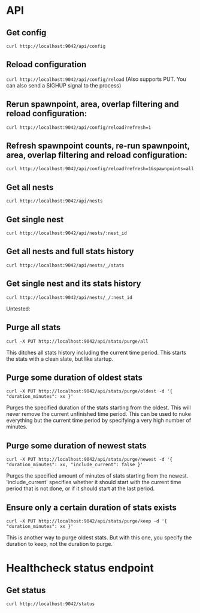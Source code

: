 # API

## Get config
`curl http://localhost:9042/api/config`

## Reload configuration
`curl http://localhost:9042/api/config/reload`
(Also supports PUT. You can also send a SIGHUP signal to the process)

## Rerun spawnpoint, area, overlap filtering and reload configuration:
`curl http://localhost:9042/api/config/reload?refresh=1`

## Refresh spawnpoint counts, re-run spawnpoint, area, overlap filtering and reload configuration:
`curl http://localhost:9042/api/config/reload?refresh=1&spawnpoints=all`

## Get all nests
`curl http://localhost:9042/api/nests`

## Get single nest
`curl http://localhost:9042/api/nests/:nest_id`

## Get all nests and full stats history
`curl http://localhost:9042/api/nests/_/stats`

## Get single nest and its stats history
`curl http://localhost:9042/api/nests/_/:nest_id`

Untested:

## Purge all stats
`curl -X PUT http://localhost:9042/api/stats/purge/all`

This ditches all stats history including the current time period. This starts the stats with a clean slate, but like startup.

## Purge some duration of oldest stats
`curl -X PUT http://localhost:9042/api/stats/purge/oldest -d '{ "duration_minutes": xx }'`

Purges the specified duration of the stats starting from the oldest. This will never remove the current unfinished time period. This can be used to nuke everything but the current time period by specifying a very high number of minutes.

## Purge some duration of newest stats
`curl -X PUT http://localhost:9042/api/stats/purge/newest -d '{ "duration_minutes": xx, "include_current": false }'`

Purges the specified amount of minutes of stats starting from the newest. 'include_current' specifies whether it should start with the current time period that is not done, or if it should start at the last period.

## Ensure only a certain duration of stats exists
`curl -X PUT http://localhost:9042/api/stats/purge/keep -d '{ "duration_minutes": xx }'`

This is another way to purge oldest stats. But with this one, you specify the duration to keep, not the duration to purge.

# Healthcheck status endpoint

## Get status
`curl http://localhost:9042/status`
